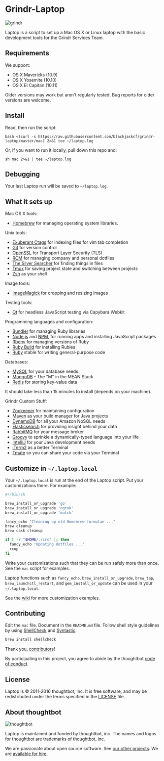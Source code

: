 Grindr-Laptop 
======

![grindr](http://www.grindr.com/wp-content/uploads/2015/10/grindr-logo.png)

Laptop is a script to set up a Mac OS X or Linux laptop with the basic development tools for the Grindr Services Team.

Requirements
------------

We support:

* OS X Mavericks (10.9)
* OS X Yosemite (10.10)
* OS X El Capitan (10.11)

Older versions may work but aren't regularly tested. Bug reports for older
versions are welcome.

Install
-------

Read, then run the script:

`bash <(curl -s https://raw.githubusercontent.com/blackjackcf/grindr-laptop/master/mac) 2>&1 tee ~/laptop.log`

Or, if you want to run it locally, pull down this repo and:

`sh mac 2>&1 | tee ~/laptop.log`  

Debugging
---------

Your last Laptop run will be saved to `~/laptop.log`.

What it sets up
---------------

Mac OS X tools:

* [Homebrew] for managing operating system libraries.

[Homebrew]: http://brew.sh/

Unix tools:

* [Exuberant Ctags] for indexing files for vim tab completion
* [Git] for version control
* [OpenSSL] for Transport Layer Security (TLS)
* [RCM] for managing company and personal dotfiles
* [The Silver Searcher] for finding things in files
* [Tmux] for saving project state and switching between projects
* [Zsh] as your shell

[Exuberant Ctags]: http://ctags.sourceforge.net/
[Git]: https://git-scm.com/
[OpenSSL]: https://www.openssl.org/
[RCM]: https://github.com/thoughtbot/rcm
[The Silver Searcher]: https://github.com/ggreer/the_silver_searcher
[Tmux]: http://tmux.github.io/
[Zsh]: http://www.zsh.org/

Image tools:

* [ImageMagick] for cropping and resizing images

Testing tools:

* [Qt] for headless JavaScript testing via Capybara Webkit

[Qt]: http://qt-project.org/

Programming languages and configuration:

* [Bundler] for managing Ruby libraries
* [Node.js] and [NPM], for running apps and installing JavaScript packages
* [Rbenv] for managing versions of Ruby
* [Ruby Build] for installing Rubies
* [Ruby] stable for writing general-purpose code

[Bundler]: http://bundler.io/
[ImageMagick]: http://www.imagemagick.org/
[Node.js]: http://nodejs.org/
[NPM]: https://www.npmjs.org/
[Rbenv]: https://github.com/sstephenson/rbenv
[Ruby Build]: https://github.com/sstephenson/ruby-build
[Ruby]: https://www.ruby-lang.org/en/

Databases:

* [MySQL] for your database needs
* [MongoDB] - The "M" in the MEAN Stack
* [Redis] for storing key-value data

[MySQL]: https://www.mysql.com/
[MongoDB]: https://www.mongodb.org/
[Redis]: http://redis.io/

It should take less than 15 minutes to install (depends on your machine).

Grindr Custom Stuff:
* [Zookeeper] for maintaining configuration
* [Maven] as your build manager for Java projects
* [DynamoDB] for all your Amazon NoSQL needs
* [Elasticsearch] for providing insight behind your data
* [RabbitMQ] for your message broker
* [Groovy] to sprinkle a dynamically-typed language into your life
* [IntelliJ] for your Java development needs
* [iTerm2] as a better Terminal
* [Tmate] so you can share your code via your Terminal

[Zookeeper]: https://zookeeper.apache.org/
[Maven]: https://maven.apache.org/
[DynamoDB]: https://aws.amazon.com/dynamodb/
[Elasticsearch]: https://www.elastic.co/
[RabbitMQ]: https://www.rabbitmq.com/
[Groovy]: http://www.groovy-lang.org/
[IntelliJ]: https://www.jetbrains.com/idea/
[iTerm2]: https://www.iterm2.com/
[Tmate]: https://tmate.io/

Customize in `~/.laptop.local`
------------------------------

Your `~/.laptop.local` is run at the end of the Laptop script.
Put your customizations there.
For example:

```sh
#!/bin/sh

brew_install_or_upgrade 'go'
brew_install_or_upgrade 'ngrok'
brew_install_or_upgrade 'watch'

fancy_echo "Cleaning up old Homebrew formulae ..."
brew cleanup
brew cask cleanup

if [ -r "$HOME/.rcrc" ]; then
  fancy_echo "Updating dotfiles ..."
  rcup
fi
```

Write your customizations such that they can be run safely more than once.
See the `mac` script for examples.

Laptop functions such as `fancy_echo`,
`brew_install_or_upgrade`,
`brew_tap`,
`brew_launchctl_restart`, and
`gem_install_or_update`
can be used in your `~/.laptop.local`.

See the [wiki](https://github.com/thoughtbot/laptop/wiki)
for more customization examples.

Contributing
------------

Edit the `mac` file.
Document in the `README.md` file.
Follow shell style guidelines by using [ShellCheck] and [Syntastic].

```sh
brew install shellcheck
```

[ShellCheck]: http://www.shellcheck.net/about.html
[Syntastic]: https://github.com/scrooloose/syntastic

Thank you, [contributors]!

[contributors]: https://github.com/thoughtbot/laptop/graphs/contributors

By participating in this project,
you agree to abide by the thoughtbot [code of conduct].

[code of conduct]: https://thoughtbot.com/open-source-code-of-conduct

License
-------

Laptop is © 2011-2016 thoughtbot, inc.
It is free software,
and may be redistributed under the terms specified in the [LICENSE] file.

[LICENSE]: LICENSE

About thoughtbot
----------------

![thoughtbot](https://thoughtbot.com/logo.png)

Laptop is maintained and funded by thoughtbot, inc.
The names and logos for thoughtbot are trademarks of thoughtbot, inc.

We are passionate about open source software.
See [our other projects][community].
We are [available for hire][hire].

[community]: https://thoughtbot.com/community?utm_source=github
[hire]: https://thoughtbot.com?utm_source=github
